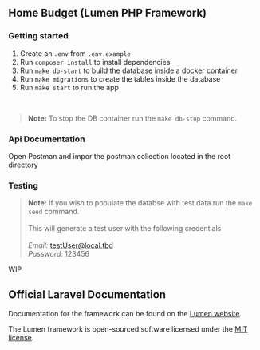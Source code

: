 ## Home Budget (Lumen PHP Framework)

### Getting started

1. Create an `.env` from `.env.example`
2. Run `composer install` to install dependencies
3. Run `make db-start` to build the database inside a docker container
4. Run `make migrations` to create the tables inside the database
5. Run `make start` to run the app

<br>

> **Note:** To stop the DB container run the `make db-stop` command.

### Api Documentation

Open Postman and impor the postman collection located in the root directory

### Testing

> **Note:** If you wish to populate the databse with test data run the `make seed` command.
> <br> <br>
> This will generate a test user with the following credentials
> <br> <br> _Email:_ testUser@local.tbd <br> _Password:_ 123456

WIP

## Official Laravel Documentation

Documentation for the framework can be found on the [Lumen website](https://lumen.laravel.com/docs).

The Lumen framework is open-sourced software licensed under the [MIT license](https://opensource.org/licenses/MIT).
